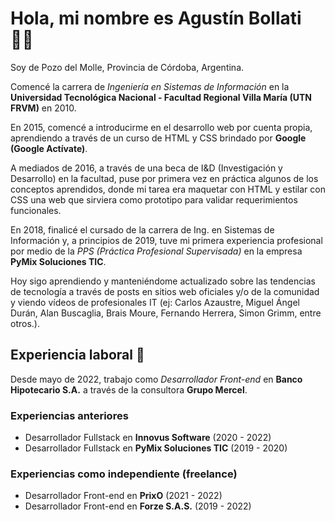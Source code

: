 # Hola, mi nombre es Agustín Bollati 👋🏻

Soy de Pozo del Molle, Provincia de Córdoba, Argentina.

Comencé la carrera de *Ingeniería en Sistemas de Información* en la **Universidad Tecnológica Nacional - Facultad Regional Villa María (UTN FRVM)** en 2010.

En 2015, comencé a introducirme en el desarrollo web por cuenta propia, aprendiendo a través de un curso de HTML y CSS brindado por **Google (Google Actívate)**.

A mediados de 2016, a través de una beca de I&D (Investigación y Desarrollo) en la facultad, puse por primera vez en práctica algunos de los conceptos aprendidos, donde mi tarea era maquetar con HTML y estilar con CSS una web que sirviera como prototipo para validar requerimientos funcionales.

En 2018, finalicé el cursado de la carrera de Ing. en Sistemas de Información y, a principios de 2019, tuve mi primera experiencia profesional por medio de la *PPS (Práctica Profesional Supervisada)* en la empresa **PyMix Soluciones TIC**.

Hoy sigo aprendiendo y manteniéndome actualizado sobre las tendencias de tecnología a través de posts en sitios web oficiales y/o de la comunidad y viendo vídeos de profesionales IT (ej: Carlos Azaustre, Miguel Ángel Durán, Alan Buscaglia, Brais Moure, Fernando Herrera, Simon Grimm, entre otros.).

## Experiencia laboral 💼

Desde mayo de 2022, trabajo como *Desarrollador Front-end* en **Banco Hipotecario S.A.** a través de la consultora **Grupo Mercel**.

### Experiencias anteriores

- Desarrollador Fullstack en **Innovus Software** (2020 - 2022)
- Desarrollador Fullstack en **PyMix Soluciones TIC** (2019 - 2020)

### Experiencias como independiente (freelance)

- Desarrollador Front-end en **PrixO** (2021 - 2022)
- Desarrollador Front-end en **Forze S.A.S.** (2019 - 2022)
